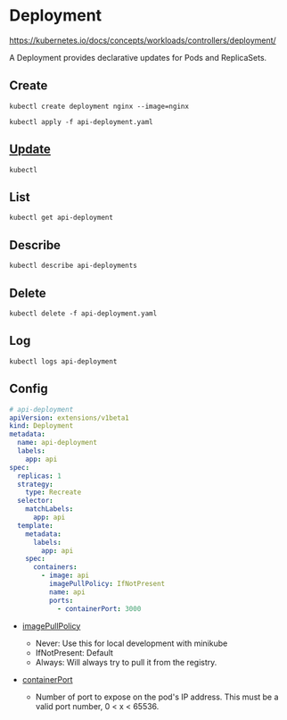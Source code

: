 # Deployment

https://kubernetes.io/docs/concepts/workloads/controllers/deployment/

A Deployment provides declarative updates for Pods and ReplicaSets.

## Create

```
kubectl create deployment nginx --image=nginx
```

```
kubectl apply -f api-deployment.yaml
```

## [Update](https://kubernetes.io/docs/concepts/workloads/controllers/deployment/#updating-a-deployment)

```
kubectl
```

## List

```
kubectl get api-deployment
```

## Describe

```
kubectl describe api-deployments
```

## Delete

```
kubectl delete -f api-deployment.yaml
```

## Log

```
kubectl logs api-deployment
```

## Config

```yaml
# api-deployment
apiVersion: extensions/v1beta1
kind: Deployment
metadata:
  name: api-deployment
  labels:
    app: api
spec:
  replicas: 1
  strategy:
    type: Recreate
  selector:
    matchLabels:
      app: api
  template:
    metadata:
      labels:
        app: api
    spec:
      containers:
        - image: api
          imagePullPolicy: IfNotPresent
          name: api
          ports:
            - containerPort: 3000
```

- [imagePullPolicy](https://kubernetes.io/docs/concepts/containers/images)

  - Never: Use this for local development with minikube
  - IfNotPresent: Default
  - Always: Will always try to pull it from the registry.

- [containerPort](https://kubernetes.io/docs/reference/generated/kubernetes-api/v1.10/#containerport-v1-core)
  - Number of port to expose on the pod's IP address. This must be a valid port number, 0 < x < 65536.
